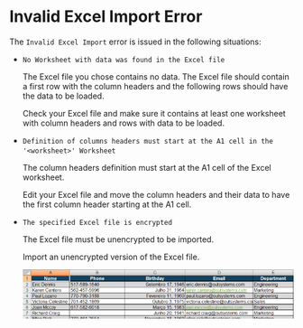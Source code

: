 # Invalid Excel Import Error

The `Invalid Excel Import` error is issued in the following situations:

* `No Worksheet with data was found in the Excel file`
  
    The Excel file you chose contains no data. The Excel file should contain a first row with the column headers and the following rows should have the data to be loaded.

    Check your Excel file and make sure it contains at least one worksheet with column headers and rows with data to be loaded.

* `Definition of columns headers must start at the A1 cell in the '<worksheet>' Worksheet`
  
    The column headers definition must start at the A1 cell of the Excel worksheet.

    Edit your Excel file and move the column headers and their data to have the first column header starting at the A1 cell.

* `The specified Excel file is encrypted`

    The Excel file must be unencrypted to be imported.

    Import an unencrypted version of the Excel file.

    ![](images/invalid-excel-import.png)
